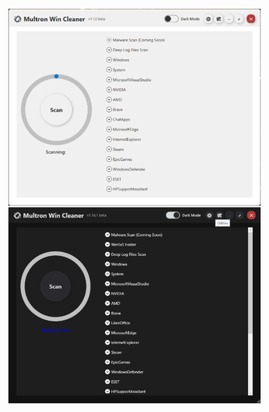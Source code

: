 ![alt_text](https://github.com/winball501/mwcphoto/blob/main/mwc.png?raw=true)
![alt_text](https://github.com/winball501/mwcphoto/blob/main/image.png?raw=true)
